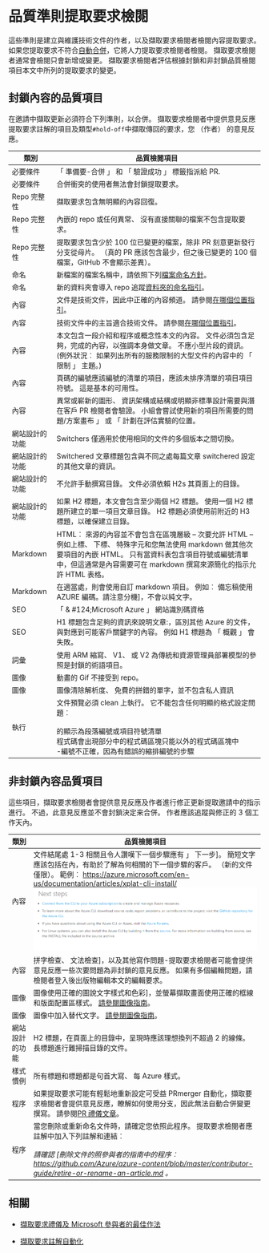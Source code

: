 # <a name="quality-criteria-for-pull-request-review"></a>品質準則提取要求檢閱

這些準則是建立與維護技術文件的作者，以及擷取要求檢閱者檢閱內容提取要求。 如果您提取要求不符合[自動合併](contributor-guide-pull-request-etiquette.md#in-a-hurry-submit-prs-that-can-be-accepted-automatically)，它將人力提取要求檢閱者檢閱。 擷取要求檢閱者通常會檢閱只會新增或變更。 擷取要求檢閱者評估根據封鎖和非封鎖品質檢閱項目本文中所列的提取要求的變更。

## <a name="blocking-content-quality-items"></a>封鎖內容的品質項目

在邀請中擷取更新必須符合下列準則，以合併。 擷取要求檢閱者中提供意見反應提取要求註解的項目及類型`#hold-off`中擷取傳回的要求，您 （作者） 的意見反應。

| 類別 | 品質檢閱項目 |
|----------|---------------------|
|必要條件| 「 準備要-合併 」 和 「 驗證成功 」 標籤指派給 PR.|
|必要條件| 合併衝突的使用者無法會封鎖提取要求。|
|Repo 完整性|    擷取要求包含無明顯的內容回復。|
|Repo 完整性|    內嵌的 repo 或任何異常、 沒有直接關聯的檔案不包含提取要求。|
|Repo 完整性 |提取要求包含少於 100 位已變更的檔案，除非 PR 刻意更新發行分支從母片。 （真的 PR 應該包含最少，但之後已變更的 100 個檔案，GitHub 不會顯示差異）。|
|命名 |新檔案的檔案名稱中，請依照下列[檔案命名方針](file-names-and-locations.md)。|
|命名 |新的資料夾會導入 repo 追蹤[資料夾的命名指引](file-names-and-locations.md#folder-names-in-the-repo)。|
|內容    |文件是技術文件，因此中正確的內容頻道。 請參閱[在哪個位置指引](content-channel-guidance.md)。|
|內容    |技術文件中的主旨適合技術文件。 請參閱[在哪個位置指引](content-channel-guidance.md)。|
|內容    |本文包含一段介紹和程序或概念性本文的內容。 文件必須包含足夠，完成的內容，以強調本身做文章。 不應小型片段的資訊。 (例外狀況︰ 如果列出所有的服務限制的大型文件的內容中的 「 限制 」 主題。)|
|內容| 頁碼的編號應該編號的清單的項目，應該未排序清單的項目項目符號。 這是基本的可用性。|
|內容| 異常或嶄新的圖形、 資訊架構或結構或明顯非標準設計需要與潛在客戶 PR 檢閱者會驗證。 小組會嘗試使用新的項目所需要的問題/方案畫布 」 或 「 計劃在評估實驗的位置。|
|網站設計的功能| Switchers 僅適用於使用相同的文件的多個版本之間切換。|
|網站設計的功能| Switchered 文章標題包含與不同之處每篇文章 switchered 設定的其他文章的資訊。|
|網站設計的功能| 不允許手動撰寫目錄。 文件必須依賴 H2s 其頁面上的目錄。|
|網站設計的功能| 如果 H2 標題，本文會包含至少兩個 H2 標題。 使用一個 H2 標題所建立的單一項目文章目錄。 H2 標題必須使用前附近的 H3 標題，以確保建立目錄。|
|Markdown| HTML︰ 來源的內容並不會包含在區塊層級 – 次要允許 HTML – 例如上標、 下標、 特殊字元和您無法使用 markdown 做其他次要項目的內嵌 HTML。 只有當資料表包含項目符號或編號清單中，但這通常是內容需要可在 markdown 撰寫來源簡化的指示允許 HTML 表格。|
|Markdown   |在適當處，則會使用自訂 markdown 項目。 例如︰ 備忘稿使用 AZURE 編碼。請注意分機]，不會以純文字。|
|SEO    |「 & #124;Microsoft Azure 」 網站識別碼資格|
|SEO    |H1 標題包含足夠的資訊來說明文章:，區別其他 Azure 的文件，與對應到可能客戶關鍵字的內容。 例如 H1 標題為 「 概觀 」 會失敗。|
|詞彙| 使用 ARM 縮寫、 V1、 或 V2 為傳統和資源管理員部署模型的參照是封鎖的術語項目。|
|圖像 |動畫的 Gif 不接受到 repo。|
|圖像 | 圖像清除解析度、 免費的拼錯的單字，並不包含私人資訊 | 
|執行|文件預覽必須 clean 上執行。 它不能包含任何明顯的格式設定問題︰ <br><br>的顯示為段落編號或項目符號清單 <br> 程式碼會出現部分中的程式碼區塊只能以外的程式碼區塊中 <br>-編號不正確，因為有錯誤的縮排編號的步驟|

## <a name="non-blocking-content-quality-items"></a>非封鎖內容品質項目

這些項目，擷取要求檢閱者會提供意見反應及作者進行修正更新提取邀請中的指示進行。 不過，此意見反應並不會封鎖決定来合併。 作者應該追蹤與修正的 3 個工作天內。

| 類別 | 品質檢閱項目 |
|----------|---------------------|
|內容|文件結尾處 1-3 相關且令人讚嘆下一個步驟應有 」 下一步]。 簡短文字應該包括在內，有助於了解為何相關的下一個步驟的客戶。 （新的文件僅限）。 範例︰ <https://azure.microsoft.com/en-us/documentation/articles/xplat-cli-install/><br>![](media/contributor-guide-pr-criteria/nextstepsexample.PNG)|
|內容|拼字檢查、 文法檢查]，以及其他寫作問題-提取要求檢閱者可能會提供意見反應一些次要問題為非封鎖的意見反應。 如果有多個編輯問題，請檢閱者登入後出版物編輯本文的編輯要求。|
|圖像|圖像使用正確的圖說文字樣式和色彩]，並螢幕擷取畫面使用正確的框線和版面配置區樣式。 [請參閱圖像指南](https://github.com/Azure/azure-content/blob/master/contributor-guide/create-images-markdown.md)。|
|圖像|圖像中加入替代文字。 [請參閱圖像指南](https://github.com/Azure/azure-content/blob/master/contributor-guide/create-images-markdown.md)。|
|網站設計的功能|H2 標題，在頁面上的目錄中，呈現時應該理想換列不超過 2 的線條。 長標題進行難掃描目錄的文件。|
|樣式慣例|所有標題和標題都是句首大寫、 每 Azure 樣式。|
|程序|如果提取要求可能有輕鬆地重新設定可受益 PRmerger 自動化，擷取要求檢閱者會提供意見反應，瞭解如何使用分支，因此無法自動合併變更撰寫。 請參閱[PR 禮儀文章](https://github.com/Azure/azure-content/blob/master/contributor-guide/contributor-guide-pull-request-etiquette.md#in-a-hurry-submit-prs-that-can-be-accepted-automatically)。|
|程序|當您刪除或重新命名文件時，請確定您依照此程序。 提取要求檢閱者應註解中加入下列註解和連結︰<br><br>*請確認 [刪除文件的照參與者的指南中的程序︰ <https://github.com/Azure/azure-content/blob/master/contributor-guide/retire-or-rename-an-article.md> 。*|

## <a name="related"></a>相關

- [擷取要求禮儀及 Microsoft 參與者的最佳作法](contributor-guide-pull-request-etiquette.md)

- [擷取要求註解自動化](contributor-guide-pull-request-comments.md)
